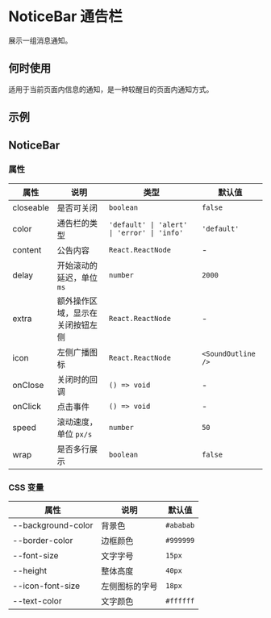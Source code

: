 # NoticeBar 通告栏

展示一组消息通知。

## 何时使用

适用于当前页面内信息的通知，是一种较醒目的页面内通知方式。

## 示例

<code src="./demos/demo1.tsx"></code>

## NoticeBar

### 属性

| 属性 | 说明 | 类型 | 默认值 |
| --- | --- | --- | --- |
| closeable | 是否可关闭 | `boolean` | `false` |
| color | 通告栏的类型 | `'default' \| 'alert' \| 'error' \| 'info'` | `'default'` |
| content | 公告内容 | `React.ReactNode` | - |
| delay | 开始滚动的延迟，单位 `ms` | `number` | `2000` |
| extra | 额外操作区域，显示在关闭按钮左侧 | `React.ReactNode` | - |
| icon | 左侧广播图标 | `React.ReactNode` | `<SoundOutline />` |
| onClose | 关闭时的回调 | `() => void` | - |
| onClick | 点击事件 | `() => void` | - |
| speed | 滚动速度，单位 `px/s` | `number` | `50` |
| wrap | 是否多行展示 | `boolean` | `false` |

### CSS 变量

| 属性               | 说明           | 默认值    |
| ------------------ | -------------- | --------- |
| --background-color | 背景色         | `#ababab` |
| --border-color     | 边框颜色       | `#999999` |
| --font-size        | 文字字号       | `15px`    |
| --height           | 整体高度       | `40px`    |
| --icon-font-size   | 左侧图标的字号 | `18px`    |
| --text-color       | 文字颜色       | `#ffffff` |
